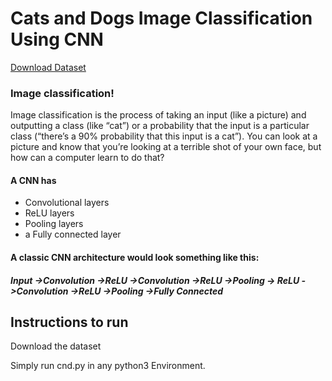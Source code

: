 # Cats and Dogs Image Classification Using CNN
<html>
  <a href="https://www.kaggle.com/c/dogs-vs-cats/data">Download Dataset</a>
  <h3>Image classification!</h3>
  <p>Image classification is the process of taking an input (like a picture) and outputting a class (like “cat”) or a probability that the input is a particular class (“there’s a 90% probability that this input is a cat”). You can look at a picture and know that you’re looking at a terrible shot of your own face, but how can a computer learn to do that?</p>
<h4>A CNN has</h4>
  <ul>
    <li>Convolutional layers</li>
    <li>ReLU layers</li>
    <li>Pooling layers</li>
    <li>a Fully connected layer</li>
    </ul>
  <h4>A classic CNN architecture would look something like this:</h4>
<h5>Input ->Convolution ->ReLU ->Convolution ->ReLU ->Pooling ->
  ReLU ->Convolution ->ReLU ->Pooling ->Fully Connected</h5>
<h2> Instructions to run</h2>
<p>Download the dataset</p>
<p>Simply run cnd.py in any python3 Environment.</p>
